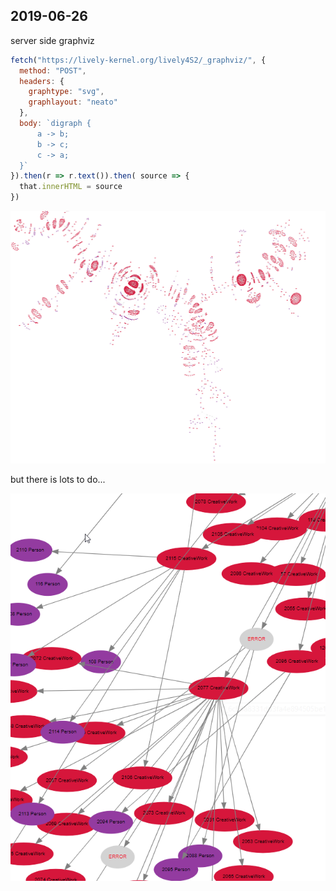 ## 2019-06-26

server side graphviz

```js
fetch("https://lively-kernel.org/lively4S2/_graphviz/", {
  method: "POST",
  headers: {
    graphtype: "svg",
    graphlayout: "neato"
  },
  body: `digraph {
      a -> b;
      b -> c;
      c -> a;
  }`
}).then(r => r.text()).then( source => {
  that.innerHTML = source
})
```

![](home_4000elements_server.png)



but there is lots to do...

![](home_4000_details.png)